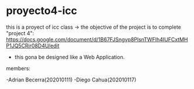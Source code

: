 # proyecto4-icc
this is a proyect of icc class -> the objective of the project is to complete "project 4": https://docs.google.com/document/d/1B67FJSngvp8PlsnTWFIh4IUFCxtMHP1JQ5CRir08D4U/edit

- this gona be designed like a Web Application.

members: 

  -Adrian Becerra(202010111)
  -Diego Cahua(202010117)

